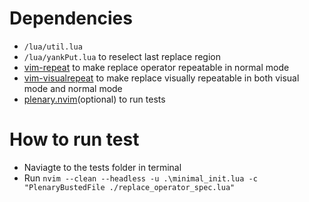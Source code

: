 # Dependencies
* `/lua/util.lua`
* `/lua/yankPut.lua` to reselect last replace region
* [vim-repeat](https://github.com/tpope/vim-repeat) to make replace operator repeatable in normal mode
* [vim-visualrepeat](https://github.com/inkarkat/vim-visualrepeat) to make replace visually repeatable in both visual mode and normal mode
* [plenary.nvim](https://github.com/nvim-lua/plenary.nvim)(optional) to run tests

# How to run test
* Naviagte to the tests folder in terminal
* Run `nvim --clean --headless -u .\minimal_init.lua -c "PlenaryBustedFile ./replace_operator_spec.lua"`
